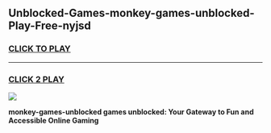 
## Unblocked-Games-monkey-games-unblocked-Play-Free-nyjsd
<h3>
<a href="https://premium76.site?title=monkey-games-unblocked&ref=24M">CLICK TO PLAY</a></h3>
<hr>

<h3>
<a href="https://premium76.site?title=monkey-games-unblocked&ref=24M">CLICK 2 PLAY</a>
  
</h3>

<a href="https://premium76.site?title=monkey-games-unblocked&ref=24M"><img src="https://clearcache.store/games.png"></a>


**monkey-games-unblocked games unblocked: Your Gateway to Fun and Accessible Online Gaming**
